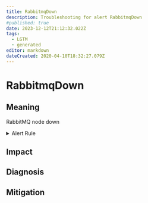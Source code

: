 ```yaml
---
title: RabbitmqDown
description: Troubleshooting for alert RabbitmqDown
#published: true
date: 2023-12-12T21:12:32.022Z
tags: 
  - LGTM
  - generated
editor: markdown
dateCreated: 2020-04-10T18:32:27.079Z
---
```


# RabbitmqDown

## Meaning
[//]: # "Short paragraph that explains what the alert means"
RabbitMQ node down

<details>
  <summary>Alert Rule</summary>

{{% rule "rabbitmq/kbudde-rabbitmq-exporter.yml" "RabbitmqDown" %}}

<!-- Rule when generated

```yaml
alert: RabbitmqDown
expr: rabbitmq_up == 0
for: 0m
labels:
    severity: critical
annotations:
    summary: RabbitMQ down (instance {{ $labels.instance }})
    description: |-
        RabbitMQ node down
          VALUE = {{ $value }}
          LABELS = {{ $labels }}
    runbook: https://github.com/srerun/prometheus-alerts/blob/main/content/runbooks/kbudde-rabbitmq-exporter/RabbitmqDown.md

```

-->

</details>


## Impact
[//]: # "What could / will happen if the alert is not addressed"



## Diagnosis
[//]: # "Steps to take to identify the cause of the problem"



## Mitigation
[//]: # "The steps necessary to resolve the alert"
